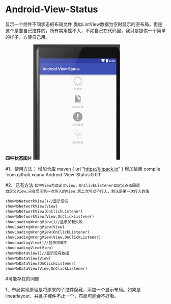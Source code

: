 # Android-View-Status
显示一个控件不同状态的布局文件
类似ListView数据为空时显示的空布局，但是这个是要自己控件的，所有实用性不大，不如自己在代码里，我只是提供一个简单的样子，方便自己用。

**四种状态图片** 
![image](https://github.com/xuanu/Android-View-Status/raw/master/screenshots/screenshos_01.png)  
 
#1、使用方法：
              增加仓库 maven { url "https://jitpack.io" }
              增加依赖 compile 'com.github.xuanu:Android-View-Status:0.0.1'
 
#2、已有方法
`其中View为自定义view，OnClickListener自定义点击回调`  
`自定义View,只会显示第一次传入的View,第二次可以不传入，默认是第一次传入的值`  

```
showNoNetworkView()//显示没网
showNoNetworkView(View)
showNoNetworkView(OnClickListener)
showNoNetworkView(View,OnClickListener)
showLoadingWrongView()//显示加载失败
showLoadingWrongView(View)
showLoadingWrongView(OnClickListener)
showLoadingWrongView(View,OnClickListener)
showLoadingView()//显示加载中
showLoadingView(View)
showNoDataView()//显示没有数据
showNoDataView(View)
showNoDataView(OnClickListener)
showNoDataView(View,OnClickListener)
```  

 #可能存在的问题  
 
1、布局实现原理是将原来的子控件隐藏，添加一个显示布局。如果是linearlayout，并且子控件不止一个，布局可能会不好看。
